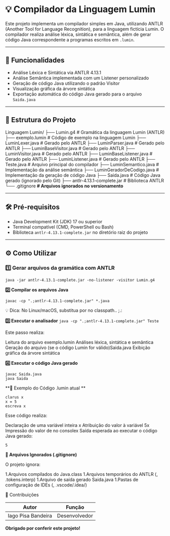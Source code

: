
# 💡 Compilador da Linguagem Lumin

Este projeto implementa um compilador simples em Java, utilizando ANTLR (Another Tool for Language Recognition), para a linguagem fictícia Lumin. O compilador realiza análise léxica, sintática e semântica, além de gerar código Java correspondente a programas escritos em `.lumin`.

---

## 🚀 Funcionalidades

- Análise Léxica e Sintática via ANTLR 4.13.1
- Análise Semântica implementada com um Listener personalizado
- Geração de código Java utilizando o padrão Visitor
- Visualização gráfica da árvore sintática
- Exportação automática do código Java gerado para o arquivo `Saida.java`

---

## 📁 Estrutura do Projeto

Linguagem Lumin/
├── Lumin.g4 # Gramática da linguagem Lumin (ANTLR)
├── exemplo.lumin # Código de exemplo na linguagem Lumin
├── LuminLexer.java # Gerado pelo ANTLR
├── LuminParser.java # Gerado pelo ANTLR
├── LuminBaseVisitor.java # Gerado pelo ANTLR
├── LuminVisitor.java # Gerado pelo ANTLR
├── LuminBaseListener.java # Gerado pelo ANTLR
├── LuminListener.java # Gerado pelo ANTLR
├── Teste.java # Arquivo principal do compilador
├── LuminSemantico.java # Implementação da análise semântica
├── LuminGeradorDeCodigo.java # Implementação da geração de código Java
├── Saida.java # Código Java gerado (ignorado pelo Git)
├── antlr-4.13.1-complete.jar # Biblioteca ANTLR
└── .gitignore **# Arquivos ignorados no versionamento**

---

## 🛠️ Pré-requisitos

- Java Development Kit (JDK) 17 ou superior  
- Terminal compatível (CMD, PowerShell ou Bash)  
- Biblioteca `antlr-4.13.1-complete.jar` no diretório raiz do projeto  

---

## ⚙️ Como Utilizar

### 1️⃣ Gerar arquivos da gramática com ANTLR

```
java -jar antlr-4.13.1-complete.jar -no-listener -visitor Lumin.g4
```

**2️⃣ Compilar os arquivos Java**

`javac -cp ".;antlr-4.13.1-complete.jar" *.java`

💡 Dica: No Linux/macOS, substitua por no classpath.. ;.:

**3️⃣ Executar o analisador**
`java -cp ".;antlr-4.13.1-complete.jar" Teste`

Este passo realiza:

Leitura do arquivo exemplo.lumin
Análises léxica, sintática e semântica
Geração do arquivo (se o código Lumin for válido)Saida.java
Exibição gráfica da árvore sintática

**4️⃣ Executar o código Java gerado**
```
javac Saida.java
java Saida
```
**🧪 Exemplo do Código .lumin atual **

```
clarus x
x = 5
escreva x
```
Esse código realiza:

Declaração de uma variável inteira x
Atribuição do valor à variável 5x
Impressão do valor de no consolex
Saída esperada ao executar o código Java gerado:

`5`

**📌 Arquivos Ignorados (.gitignore)**

O projeto ignora:

1.Arquivos compilados do Java.class
1.Arquivos temporários do ANTLR (, .tokens.interp)
1.Arquivo de saída gerado Saida.java
1.Pastas de configuração de IDEs (, .vscode/.idea/)

🤝 Contribuições

Autor | Função
--- | ---
Iago Pisa Bandeira | Desenvolvedor

**Obrigado por conferir este projeto!**
